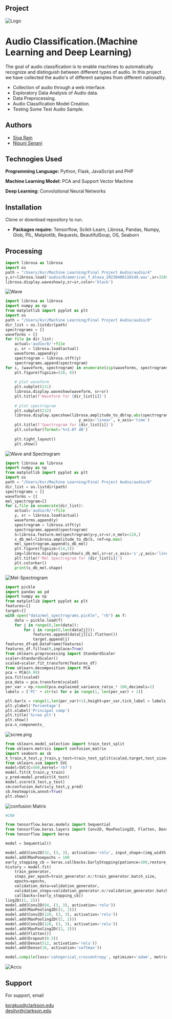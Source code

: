 ## Project


![Logo](Audio-Waveforms-Featued-Image.jpg)


# Audio Classification.(Machine Learning and Deep Learning)

The goal of audio classification is to enable machines to automatically recognize and distinguish between different types of audio. In this project we have collected the audio's of different samples from different nationality. 
- Collection of audio through a web interface. 
- Exploratory Data Analysis of Audio data.
- Data Preprocessing.
- Audio Classification Model Creation.
- Testing Some Test Audio Sample.


## Authors
- [Siva Ram](https://github.com/KSiva199)
- [Nipuni Senani](https://github.com/NipuniSdSR)



## Technogies Used

**Programming Language:** Python, Flask, JavaScript and PHP

**Machine Learning Model:** PCA and Support Vector Machine

**Deep Learning:** Convolutional Neural Networks



## Installation
Clone or download repository to run.
- **Packages require:** Tensorflow, Scikit-Learn, Librosa, Pandas, Numpy, Glob, PIL, Matplotlib, Requests, BeautifulSoup, OS, Seaborn  
    
## Processing

```python
import librosa as librosa
import os
path = "/Users/ksr/Machine Learning/Final Project Audio/audio/4"
y,sr=librosa.load('audio/0/american_f_Alexa_20230406110149.wav',sr=32000)
librosa.display.waveshow(y,sr=sr,color='black')
```
![Wave](Wave.png)

```python
import librosa as librosa
import numpy as np
from matplotlib import pyplot as plt
import os
path = "/Users/ksr/Machine Learning/Final Project Audio/audio/0"
dir_list = os.listdir(path)
spectrograms = []
waveforms = []
for file in dir_list:
    actual='audio/0/'+file
    y, sr = librosa.load(actual)
    waveforms.append(y)
    spectrogram = librosa.stft(y)
    spectrograms.append(spectrogram)
for i, (waveform, spectrogram) in enumerate(zip(waveforms, spectrograms)):
    plt.figure(figsize=(10, 8))
    
    # plot waveform
    plt.subplot(211)
    librosa.display.waveshow(waveform, sr=sr)
    plt.title(f'Waveform for {dir_list[i]}')
    
    # plot spectrogram
    plt.subplot(212)
    librosa.display.specshow(librosa.amplitude_to_db(np.abs(spectrogram), ref=np.max),
                                y_axis='linear', x_axis='time') 
    plt.title(f'Spectrogram for {dir_list[i]}')
    plt.colorbar(format='%+2.0f dB')
    
    plt.tight_layout()
    plt.show()
```
![Wave and Spectrogram](finalimage.png)



``` python 
import librosa as librosa
import numpy as np
from matplotlib import pyplot as plt
import os
path = "/Users/ksr/Machine Learning/Final Project Audio/audio/0"
dir_list = os.listdir(path)
spectrograms = []
waveforms = []
mel_spectrogram=[]
for i,file in enumerate(dir_list):
    actual='audio/0/'+file
    y, sr = librosa.load(actual)
    waveforms.append(y)
    spectrogram = librosa.stft(y)
    spectrograms.append(spectrogram)
    S=librosa.feature.melspectrogram(y=y,sr=sr,n_mels=128,)
    s_db_mel=librosa.amplitude_to_db(S, ref=np.max)
    mel_spectrogram.append(s_db_mel)
    plt.figure(figsize=(14,5))
    img=librosa.display.specshow(s_db_mel,sr=sr,x_axis='s',y_axis='linear')
    plt.title(f'Mel Spectrogram for {dir_list[i]}')
    plt.colorbar()
    print(s_db_mel.shape)

```
![Mel-Spectrogram](finalm.png)

```python
import pickle
import pandas as pd
import numpy as np 
from matplotlib import pyplot as plt
features=[]
target=[]
with open("data/mel_spectrograms.pickle", "rb") as f:
    data = pickle.load(f)
    for j in range(0,len(data)):
        for i in range(0,len(data[j])): 
            features.append(data[j][i].flatten())
            target.append(j)
features_df=pd.DataFrame(features)
features_df.fillna(0,inplace=True)
from sklearn.preprocessing import StandardScaler
scaler=StandardScaler()
scaled=scaler.fit_transform(features_df)
from sklearn.decomposition import PCA
pca = PCA(0.99)
pca.fit(scaled)
pca_data = pca.transform(scaled)
per_var = np.round(pca.explained_variance_ratio_* 100,decimals=1)
labels = ['PC' + str(x) for x in range(1, len(per_var) + 1)]

plt.bar(x = range(1,len(per_var)+1),height=per_var,tick_label = labels)
plt.ylabel('Percentage')
plt.xlabel('Principal comp')
plt.title('Scree plt')
plt.show()
pca.n_components_
```
![scree.png](scree.png)

```python
from sklearn.model_selection import train_test_split
from sklearn.metrics import confusion_matrix
import seaborn as sb
X_train,X_test,y_train,y_test=train_test_split(scaled,target,test_size=0.2)
from sklearn.svm import SVC 
model=SVC(C=500,kernel='rbf')
model.fit(X_train,y_train)
y_pred=model.predict(X_test)
model.score(X_test,y_test)
cm=confusion_matrix(y_test,y_pred)
sb.heatmap(cm,annot=True)
plt.show()
```

![confusion Matrix](cm.png)

```python
#CNN

from tensorflow.keras.models import Sequential
from tensorflow.keras.layers import Conv2D, MaxPooling2D, Flatten, Dense, Dropout
from tensorflow import keras

model = Sequential()

model.add(Conv2D(32, (3, 3), activation='relu', input_shape=(img_width, img_height, 3)))
model.add(MaxPooepochs = 100
early_stopping_cb = keras.callbacks.EarlyStopping(patience=100,restore_best_weights=True)
history = model.fit(
    train_generator,
    steps_per_epoch=train_generator.n//train_generator.batch_size,
    epochs=epochs,
    validation_data=validation_generator,
    validation_steps=validation_generator.n//validation_generator.batch_size,
    callbacks=[early_stopping_cb])
ling2D((2, 2)))
model.add(Conv2D(64, (3, 3), activation='relu'))
model.add(MaxPooling2D((2, 2)))
model.add(Conv2D(128, (3, 3), activation='relu'))
model.add(MaxPooling2D((2, 2)))
model.add(Conv2D(128, (3, 3), activation='relu'))
model.add(MaxPooling2D((2, 2)))
model.add(Flatten())
model.add(Dropout(0.5))
model.add(Dense(512, activation='relu'))
model.add(Dense(10, activation='softmax'))

model.compile(loss='categorical_crossentropy', optimizer='adam', metrics=['accuracy'])
```
![Accu](val.png)



## Support

For support, email  

korakus@clarkson.edu                                                                                    
desilvr@clarkson.edu




